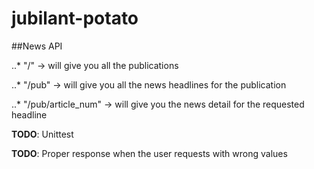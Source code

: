# jubilant-potato

##News API

..* "/" -> will give you all the publications

..* "/pub" -> will give you all the news headlines for the publication

..* "/pub/article_num" -> will give you the news detail for the requested headline


**TODO**: Unittest

**TODO**: Proper response when the user requests with wrong values

